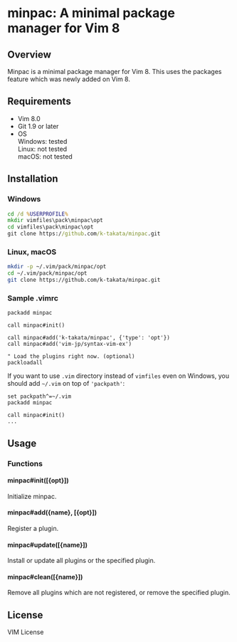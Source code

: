 minpac: A minimal package manager for Vim 8
===========================================

Overview
--------

Minpac is a minimal package manager for Vim 8. This uses the packages
feature which was newly added on Vim 8.


Requirements
------------

* Vim 8.0
* Git 1.9 or later
* OS  
  Windows: tested  
  Linux: not tested  
  macOS: not tested


Installation
------------

### Windows

```cmd
cd /d %USERPROFILE%
mkdir vimfiles\pack\minpac\opt
cd vimfiles\pack\minpac\opt
git clone https://github.com/k-takata/minpac.git
```

### Linux, macOS

```sh
mkdir -p ~/.vim/pack/minpac/opt
cd ~/.vim/pack/minpac/opt
git clone https://github.com/k-takata/minpac.git
```

### Sample .vimrc

```vim
packadd minpac

call minpac#init()

call minpac#add('k-takata/minpac', {'type': 'opt'})
call minpac#add('vim-jp/syntax-vim-ex')

" Load the plugins right now. (optional)
packloadall
```

If you want to use `.vim` directory instead of `vimfiles` even on Windows,
you should add `~/.vim` on top of `'packpath'`:

```vim
set packpath^=~/.vim
packadd minpac

call minpac#init()
...
```

Usage
-----

### Functions

#### minpac#init([{opt}])

Initialize minpac.

#### minpac#add({name}, [{opt}])

Register a plugin.

#### minpac#update([{name}])

Install or update all plugins or the specified plugin.

#### minpac#clean([{name}])

Remove all plugins which are not registered, or remove the specified plugin.


License
-------

VIM License
